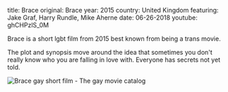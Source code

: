 title: Brace
original: Brace
year: 2015
country: United Kingdom
featuring: Jake Graf, Harry Rundle, Mike Aherne
date: 06-26-2018
youtube: ghCHPzlS_0M

Brace is a short lgbt film from 2015 best known from being a trans movie.

The plot and synopsis move around the idea that sometimes you don't really know who you are falling in love with. Everyone has secrets not yet told.

![Brace gay short film - The gay movie catalog]({filename}/uploads/brace.jpg)





